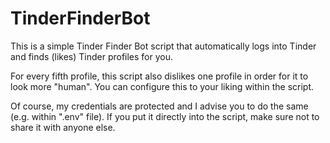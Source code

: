 # TinderFinderBot
This is a simple Tinder Finder Bot script that automatically logs into Tinder and finds (likes) Tinder profiles for you.

For every fifth profile, this script also dislikes one profile in order for it to look more "human". You can configure this to your liking within the script.

Of course, my credentials are protected and I advise you to do the same (e.g. within ".env" file).
If you put it directly into the script, make sure not to share it with anyone else.
